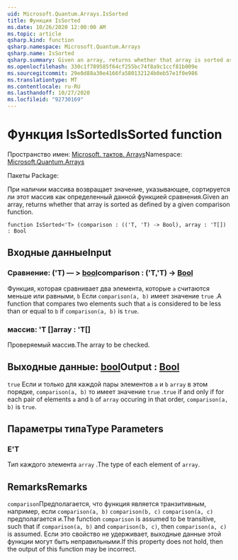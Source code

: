 ```yaml
---
uid: Microsoft.Quantum.Arrays.IsSorted
title: Функция IsSorted
ms.date: 10/26/2020 12:00:00 AM
ms.topic: article
qsharp.kind: function
qsharp.namespace: Microsoft.Quantum.Arrays
qsharp.name: IsSorted
qsharp.summary: Given an array, returns whether that array is sorted as defined by a given comparison function.
ms.openlocfilehash: 330c1f789585f64cf255bc74f8a9c1ccf81b009e
ms.sourcegitcommit: 29e0d88a30e4166fa580132124b0eb57e1f0e986
ms.translationtype: MT
ms.contentlocale: ru-RU
ms.lasthandoff: 10/27/2020
ms.locfileid: "92730169"
---
```

# <a name="issorted-function"></a><span data-ttu-id="b23ee-102">Функция IsSorted</span><span class="sxs-lookup"><span data-stu-id="b23ee-102">IsSorted function</span></span>

<span data-ttu-id="b23ee-103">Пространство имен: [Microsoft. тактов. Arrays](xref:Microsoft.Quantum.Arrays)</span><span class="sxs-lookup"><span data-stu-id="b23ee-103">Namespace: [Microsoft.Quantum.Arrays](xref:Microsoft.Quantum.Arrays)</span></span>

<span data-ttu-id="b23ee-104">Пакеты [](https://nuget.org/packages/)</span><span class="sxs-lookup"><span data-stu-id="b23ee-104">Package: [](https://nuget.org/packages/)</span></span>


<span data-ttu-id="b23ee-105">При наличии массива возвращает значение, указывающее, сортируется ли этот массив как определенный данной функцией сравнения.</span><span class="sxs-lookup"><span data-stu-id="b23ee-105">Given an array, returns whether that array is sorted as defined by a given comparison function.</span></span>

```qsharp
function IsSorted<'T> (comparison : (('T, 'T) -> Bool), array : 'T[]) : Bool
```


## <a name="input"></a><span data-ttu-id="b23ee-106">Входные данные</span><span class="sxs-lookup"><span data-stu-id="b23ee-106">Input</span></span>

### <a name="comparison--tt---bool"></a><span data-ttu-id="b23ee-107">Сравнение: ('T) — > [bool](xref:microsoft.quantum.lang-ref.bool)</span><span class="sxs-lookup"><span data-stu-id="b23ee-107">comparison : ('T,'T) -> [Bool](xref:microsoft.quantum.lang-ref.bool)</span></span>

<span data-ttu-id="b23ee-108">Функция, которая сравнивает два элемента, которые `a` считаются меньше или равными, `b` Если `comparison(a, b)` имеет значение `true` .</span><span class="sxs-lookup"><span data-stu-id="b23ee-108">A function that compares two elements such that `a` is considered to be less than or equal to `b` if `comparison(a, b)` is `true`.</span></span>


### <a name="array--t"></a><span data-ttu-id="b23ee-109">массив: 'T []</span><span class="sxs-lookup"><span data-stu-id="b23ee-109">array : 'T[]</span></span>

<span data-ttu-id="b23ee-110">Проверяемый массив.</span><span class="sxs-lookup"><span data-stu-id="b23ee-110">The array to be checked.</span></span>



## <a name="output--bool"></a><span data-ttu-id="b23ee-111">Выходные данные: [bool](xref:microsoft.quantum.lang-ref.bool)</span><span class="sxs-lookup"><span data-stu-id="b23ee-111">Output : [Bool](xref:microsoft.quantum.lang-ref.bool)</span></span>

<span data-ttu-id="b23ee-112">`true` Если и только для каждой пары элементов `a` и `b` `array` в этом порядке, `comparison(a, b)` то имеет значение `true` .</span><span class="sxs-lookup"><span data-stu-id="b23ee-112">`true` if and only if for each pair of elements `a` and `b` of `array` occuring in that order, `comparison(a, b)` is `true`.</span></span>

## <a name="type-parameters"></a><span data-ttu-id="b23ee-113">Параметры типа</span><span class="sxs-lookup"><span data-stu-id="b23ee-113">Type Parameters</span></span>

### <a name="t"></a><span data-ttu-id="b23ee-114">Е</span><span class="sxs-lookup"><span data-stu-id="b23ee-114">'T</span></span>

<span data-ttu-id="b23ee-115">Тип каждого элемента `array` .</span><span class="sxs-lookup"><span data-stu-id="b23ee-115">The type of each element of `array`.</span></span>

## <a name="remarks"></a><span data-ttu-id="b23ee-116">Remarks</span><span class="sxs-lookup"><span data-stu-id="b23ee-116">Remarks</span></span>

<span data-ttu-id="b23ee-117">`comparison`Предполагается, что функция является транзитивным, например, если `comparison(a, b)` `comparison(b, c)` `comparison(a, c)` предполагается и.</span><span class="sxs-lookup"><span data-stu-id="b23ee-117">The function `comparison` is assumed to be transitive, such that if `comparison(a, b)` and `comparison(b, c)`, then `comparison(a, c)` is assumed.</span></span> <span data-ttu-id="b23ee-118">Если это свойство не удерживает, выходные данные этой функции могут быть неправильными.</span><span class="sxs-lookup"><span data-stu-id="b23ee-118">If this property does not hold, then the output of this function may be incorrect.</span></span>